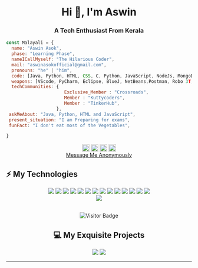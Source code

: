 <h1 align="center">Hi 👋, I'm Aswin </h1>
<h3 align="center">A Tech Enthusiast From Kerala</h3>


```javascript
const Malayali = {
  name: "Aswin Asok",
  phase: "Learning Phase",
  nameICallMyself: "The Hilarious Coder",
  mail: "aswinasokofficial@gmail.com",
  pronouns: "he" | "him",
  code: [Java, Python, HTML, CSS, C, Python, JavaScript, NodeJs, MongoDB, Django],
  weapons: [VScode, PyCharm, Eclipse, BlueJ, NetBeans,Postman, Robo 3T, Figma],
  techCommunities: {
                      Exclusive_Member : "Crossroads",
                      Member : "Kuttycoders",
                      Member : "TinkerHub",
                   },
 askMeAbout: "Java, Python, HTML and JavaScript",
 present_situation: "I am Preparing for exams",
 funFact: "I don't eat most of the Vegetables",

}
```





<p align="center">
<a href="https://linkedin.com/in/aswin-asok-b330541b0" target="blank"><img align="center" src="https://cdn.jsdelivr.net/npm/simple-icons@3.0.1/icons/linkedin.svg" alt="aswin-asok-b330541b0" height="20" width="20" /></a>
<a href="https://fb.com/aswinasokofficial" target="blank"><img align="center" src="https://cdn.jsdelivr.net/npm/simple-icons@3.0.1/icons/facebook.svg" alt="aswinasokofficial" height="20" width="20" /></a>
<a href="https://instagram.com/_aswin_asok_" target="blank"><img align="center" src="https://cdn.jsdelivr.net/npm/simple-icons@3.0.1/icons/instagram.svg" alt="_aswin_asok_" height="20" width="20" /></a>
 <a href="https://t.me/The_Hilarious_Coder" target="blank"><img  align="center" src="https://cdn.jsdelivr.net/npm/simple-icons@3.0.1/icons/telegram.svg" alt="https://t.me/The_Hilarious_Coder" height="20" width="20" /></a>
  <br />
 <a href="https://gdpd.xyz/aswinasok" target="blank">Message Me Anonymously</a>
</p>


## ⚡ My Technologies
<div align = "center" float: right;>
<img src="https://img.shields.io/badge/javascript%20-%23323330.svg?&style=for-the-badge&logo=javascript&logoColor=%23F7DF1E"/>
<img src="https://img.shields.io/badge/node.js%20-%2343853D.svg?&style=for-the-badge&logo=node.js&logoColor=white"/>
<img src="https://img.shields.io/badge/python%20-%2314354C.svg?&style=for-the-badge&logo=python&logoColor=white"/>
<img src="https://img.shields.io/badge/java-%23ED8B00.svg?&style=for-the-badge&logo=java&logoColor=white"/>
<img src="https://img.shields.io/badge/c%20-%2300599C.svg?&style=for-the-badge&logo=c&logoColor=white"/>
<img src="https://img.shields.io/badge/html5%20-%23E34F26.svg?&style=for-the-badge&logo=html5&logoColor=white"/>
<img src="https://img.shields.io/badge/css3%20-%231572B6.svg?&style=for-the-badge&logo=css3&logoColor=white"/>
<img src="https://img.shields.io/badge/jquery%20-%230769AD.svg?&style=for-the-badge&logo=jquery&logoColor=white"/>
<img src="https://img.shields.io/badge/bootstrap%20-%23563D7C.svg?&style=for-the-badge&logo=bootstrap&logoColor=white"/>
<img src="https://img.shields.io/badge/git%20-%23F05033.svg?&style=for-the-badge&logo=git&logoColor=white"/>
<img src="https://img.shields.io/badge/github%20-%23121011.svg?&style=for-the-badge&logo=github&logoColor=white"/>
<img src="https://img.shields.io/badge/markdown-%23000000.svg?&style=for-the-badge&logo=markdown&logoColor=white"/>
<img src="https://img.shields.io/badge/mongodb-%23000000.svg?&style=for-the-badge&logo=mongodb&logoColor=green"/>
<img src="https://img.shields.io/badge/Django-darkgreen?style=for-the-badge&logo=Django"/>
</div>

<div align = "center">
<img src="https://github-readme-stats.vercel.app/api/?username=aswinasok&show_icons=true&title_color=fff&icon_color=79ff97&text_color=9f9f9f&bg_color=151515&count_private=true&hide_border=false"/>

<div>
<br>

![Visitor Badge](https://visitor-badge.laobi.icu/badge?page_id=aswinasok)

## 💻 My Exquisite Projects
<div align = "center">
<a href = "https://github.com/aswinasok/InstaFetcher"><img src="https://github-readme-stats.vercel.app/api/pin?username=aswinasok&repo=InstaFetcher&title_color=fff&icon_color=f9f9f9&text_color=9f9f9f&bg_color=151515"></a>
<a href = "https://github.com/AswinAsok/Profile-Retriever"><img src="https://github-readme-stats.vercel.app/api/pin?username=aswinasok&repo=Profile-Retriever&title_color=fff&icon_color=f9f9f9&text_color=9f9f9f&bg_color=151515"></a>
<div>
 <hr>

